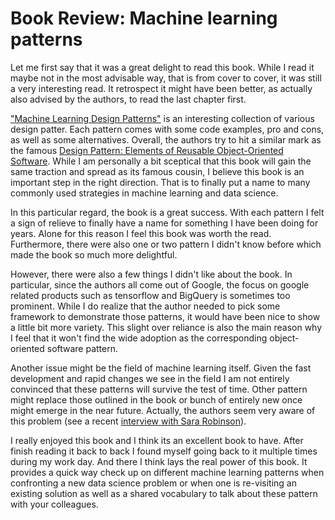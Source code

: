 # Book Review: Machine learning patterns

Let me first say that it was a great delight to read this book.
While I read it maybe not in the most advisable way, that is from cover to cover, it was still a very interesting read.
It retrospect it might have been better, as actually also advised by the authors, to read the last chapter first.

["Machine Learning Design Patterns"](https://www.amazon.com/Machine-Learning-Design-Patterns-Preparation-ebook/dp/B08L8GRRBM) is an interesting collection of various design patter.
Each pattern comes with some code examples, pro and cons, as well as some alternatives.
Overall, the authors try to hit a similar mark as the famous [Design Pattern: Elements of Reusable Object-Oriented Software](https://www.amazon.com/gp/product/0201633612/).
While I am personally a bit sceptical that this book will gain the same traction and spread as its famous cousin, I believe this book is an important step in the right direction.
That is to finally put a name to many commonly used strategies in machine learning and data science.

In this particular regard, the book is a great success. 
With each pattern I felt a sign of relieve to finally have a name for something I have been doing for years. 
Alone for this reason I feel this book was worth the read.
Furthermore, there were also one or two pattern I didn't know before which made the book so much more delightful.

However, there were also a few things I didn't like about the book.
In particular, since the authors all come out of Google,  the focus on google related products such as tensorflow and BigQuery is sometimes too prominent.
While I do realize that the author needed to pick some framework to demonstrate those patterns, it would have been nice to show a little bit more variety.
This slight over reliance is also the main reason why I feel that it won't find the wide adoption as the corresponding object-oriented software pattern.

Another issue might be the field of machine learning itself.
Given the fast development and rapid changes we see in the field I am not entirely convinced that these patterns will survive the test of time.
Other pattern might replace those outlined in the book or bunch of entirely new once might emerge in the near future.
Actually, the authors seem very aware of this problem (see a recent [interview with Sara Robinson](https://www.listennotes.com/podcasts/mlopscommunity/machine-learning-design-8JXbTtYB9Of/)).

I really enjoyed this book and I think its an excellent book to have.
After finish reading it back to back I found myself going back to it multiple times during my work day.
And there I think lays the real power of this book.
It provides a quick way check up on different machine learning patterns when confronting a new data science problem or when one is re-visiting an existing solution as well as a shared vocabulary to talk about these pattern with your colleagues.
